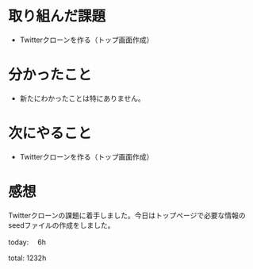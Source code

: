 #  取り組んだ課題
- Twitterクローンを作る（トップ画面作成）


# 分かったこと
- 新たにわかったことは特にありません。

# 次にやること
- Twitterクローンを作る（トップ画面作成）


# 感想
Twitterクローンの課題に着手しました。今日はトップページで必要な情報のseedファイルの作成をしました。


today: 　6h

total: 1232h
